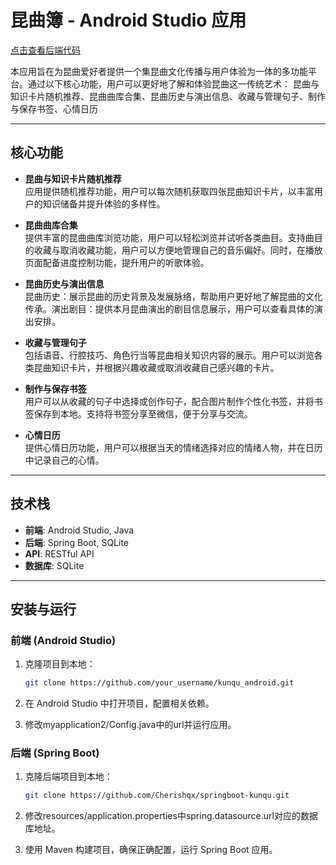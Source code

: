 # 昆曲簿 - Android Studio 应用

[点击查看后端代码](https://github.com/Cherishqx/springboot-kunqu)

本应用旨在为昆曲爱好者提供一个集昆曲文化传播与用户体验为一体的多功能平台。通过以下核心功能，用户可以更好地了解和体验昆曲这一传统艺术：
昆曲与知识卡片随机推荐、昆曲曲库合集、昆曲历史与演出信息、收藏与管理句子、制作与保存书签、心情日历

---

## 核心功能

- **昆曲与知识卡片随机推荐**  
  应用提供随机推荐功能，用户可以每次随机获取四张昆曲知识卡片，以丰富用户的知识储备并提升体验的多样性。

- **昆曲曲库合集**  
  提供丰富的昆曲曲库浏览功能，用户可以轻松浏览并试听各类曲目。支持曲目的收藏与取消收藏功能，用户可以方便地管理自己的音乐偏好。同时，在播放页面配备进度控制功能，提升用户的听歌体验。

- **昆曲历史与演出信息**  
  昆曲历史：展示昆曲的历史背景及发展脉络，帮助用户更好地了解昆曲的文化传承。演出剧目：提供本月昆曲演出的剧目信息展示，用户可以查看具体的演出安排。

- **收藏与管理句子**  
  包括语音、行腔技巧、角色行当等昆曲相关知识内容的展示。用户可以浏览各类昆曲知识卡片，并根据兴趣收藏或取消收藏自己感兴趣的卡片。

- **制作与保存书签**  
  用户可以从收藏的句子中选择或创作句子，配合图片制作个性化书签，并将书签保存到本地。支持将书签分享至微信，便于分享与交流。

- **心情日历**  
  提供心情日历功能，用户可以根据当天的情绪选择对应的情绪人物，并在日历中记录自己的心情。

---

## 技术栈

- **前端**: Android Studio, Java
- **后端**: Spring Boot, SQLite
- **API**: RESTful API
- **数据库**: SQLite

---

## 安装与运行

### 前端 (Android Studio)

1. 克隆项目到本地：
   ```bash
   git clone https://github.com/your_username/kunqu_android.git

2. 在 Android Studio 中打开项目，配置相关依赖。

3. 修改myapplication2/Config.java中的url并运行应用。

### 后端 (Spring Boot)

1. 克隆后端项目到本地：
   ```bash
   git clone https://github.com/Cherishqx/springboot-kunqu.git

2. 修改resources/application.properties中spring.datasource.url对应的数据库地址。

3. 使用 Maven 构建项目，确保正确配置，运行 Spring Boot 应用。

